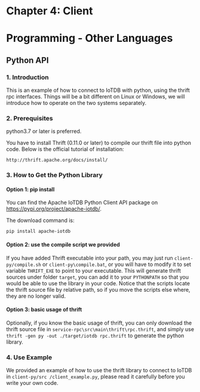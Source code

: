 <!--

    Licensed to the Apache Software Foundation (ASF) under one
    or more contributor license agreements.  See the NOTICE file
    distributed with this work for additional information
    regarding copyright ownership.  The ASF licenses this file
    to you under the Apache License, Version 2.0 (the
    "License"); you may not use this file except in compliance
    with the License.  You may obtain a copy of the License at
    
        http://www.apache.org/licenses/LICENSE-2.0
    
    Unless required by applicable law or agreed to in writing,
    software distributed under the License is distributed on an
    "AS IS" BASIS, WITHOUT WARRANTIES OR CONDITIONS OF ANY
    KIND, either express or implied.  See the License for the
    specific language governing permissions and limitations
    under the License.

-->

# Chapter 4: Client

# Programming - Other Languages

## Python API

### 1. Introduction

This is an example of how to connect to IoTDB with python, using the thrift rpc interfaces. Things will be a bit different
on Linux or Windows, we will introduce how to operate on the two systems separately.

### 2. Prerequisites

python3.7 or later is preferred.

You have to install Thrift (0.11.0 or later) to compile our thrift file into python code. Below is the official
tutorial of installation: 

```
http://thrift.apache.org/docs/install/
```

### 3. How to Get the Python Library

#### Option 1: pip install

You can find the Apache IoTDB Python Client API package on https://pypi.org/project/apache-iotdb/.

The download command is:

```
pip install apache-iotdb
```

#### Option 2: use the compile script we provided

If you have added Thrift executable into your path, you may just run `client-py/compile.sh` or
 `client-py\compile.bat`, or you will have to modify it to set variable `THRIFT_EXE` to point to
your executable. This will generate thrift sources under folder `target`, you can add it to your
`PYTHONPATH` so that you would be able to use the library in your code. Notice that the scripts
locate the thrift source file by relative path, so if you move the scripts else where, they are
no longer valid.

#### Option 3: basic usage of thrift

Optionally, if you know the basic usage of thrift, you can only download the thrift source file in
`service-rpc\src\main\thrift\rpc.thrift`, and simply use `thrift -gen py -out ./target/iotdb rpc.thrift` 
to generate the python library.

### 4. Use Example

We provided an example of how to use the thrift library to connect to IoTDB in `client-py/src
/client_example.py`, please read it carefully before you write your own code.
